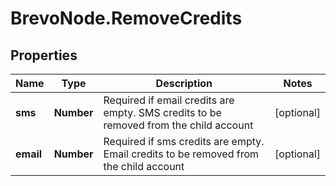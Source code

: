 # BrevoNode.RemoveCredits

## Properties
Name | Type | Description | Notes
------------ | ------------- | ------------- | -------------
**sms** | **Number** | Required if email credits are empty. SMS credits to be removed from the child account | [optional] 
**email** | **Number** | Required if sms credits are empty. Email credits to be removed from the child account | [optional] 


